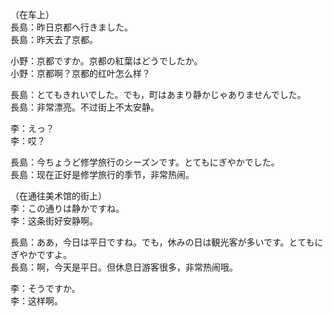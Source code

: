 （在车上）  
長島：昨日京都へ行きました。  
長島：昨天去了京都。  

小野：京都ですか。京都の紅葉はどうでしたか。  
小野：京都啊？京都的红叶怎么样？  

長島：とてもきれいでした。でも，町はあまり静かじゃありませんでした。  
長島：非常漂亮。不过街上不太安静。  

李：えっ？  
李：哎？  

長島：今ちょうど修学旅行のシーズンです。とてもにぎやかでした。  
長島：现在正好是修学旅行的季节，非常热闹。  

（在通往美术馆的街上）  
李：この通りは静かですね。  
李：这条街好安静啊。  

長島：ああ，今日は平日ですね。でも，休みの日は観光客が多いです。とてもにぎやかですよ。  
長島：啊，今天是平日。但休息日游客很多，非常热闹哦。  

李：そうですか。  
李：这样啊。